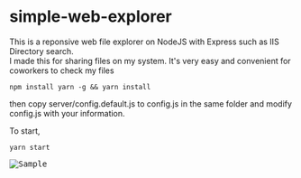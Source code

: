 # simple-web-explorer
This is a reponsive web file explorer on NodeJS with Express such as IIS Directory search.  
I made this for sharing files on my system.
It's very easy and convenient for coworkers to check my files  


``` npm install yarn -g && yarn install ```

then copy server/config.default.js to config.js in the same folder and modify config.js with your information.

To start,

``` yarn start ```
  
   
<kbd>![Sample](https://github.com/wetet2/node-file-list/blob/master/doc/pc_img.png)  </kbd>
  




